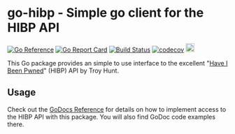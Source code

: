# go-hibp - Simple go client for the HIBP API

[![Go Reference](https://pkg.go.dev/badge/github.com/wneessen/go-hibp.svg)](https://pkg.go.dev/github.com/wneessen/go-hibp) 
[![Go Report Card](https://goreportcard.com/badge/github.com/wneessen/go-hibp)](https://goreportcard.com/report/github.com/wneessen/go-hibp) 
[![Build Status](https://api.cirrus-ci.com/github/wneessen/go-hibp.svg)](https://cirrus-ci.com/github/wneessen/go-hibp)
[![codecov](https://codecov.io/gh/wneessen/go-hibp/branch/main/graph/badge.svg?token=ST96EC0JHU)](https://codecov.io/gh/wneessen/go-hibp)
<a href="https://ko-fi.com/D1D24V9IX"><img src="https://uploads-ssl.webflow.com/5c14e387dab576fe667689cf/5cbed8a4ae2b88347c06c923_BuyMeACoffee_blue.png" height="20" alt="buy ma a coffee"></a>

This Go package provides an simple to use interface to the excellent 
"[Have I Been Pwned](https://haveibeenpwned.com/API/v3)" (HIBP) API by Troy Hunt.


## Usage
Check out the [GoDocs Reference](https://pkg.go.dev/github.com/wneessen/go-hibp) for details on how to implement 
access to the HIBP API with this package. You will also find GoDoc code examples there.
